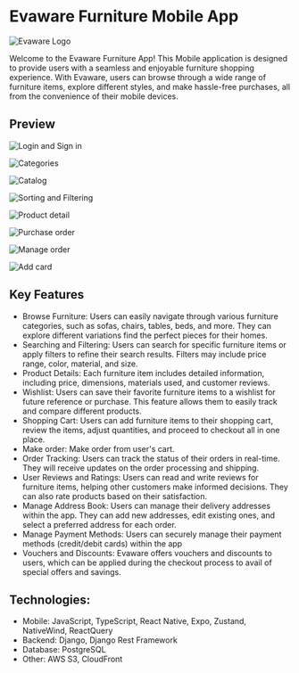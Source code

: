 # Evaware Furniture Mobile App
![Evaware Logo](https://github.com/tuan-hda/evaware-android/assets/93902080/612797b0-f774-4a9c-84de-db2594f31bc8)

Welcome to the Evaware Furniture App! This Mobile application is designed to provide users with a seamless and enjoyable furniture shopping experience. With Evaware, users can browse through a wide range of furniture items, explore different styles, and make hassle-free purchases, all from the convenience of their mobile devices.

## Preview
![Login and Sign in](https://github.com/tuan-hda/evaware-android/assets/93902080/e5820ded-a184-4eb3-a167-ec749972441a)

![Categories](https://github.com/tuan-hda/evaware-android/assets/93902080/ed6144b5-892a-44a1-8c69-4951e3493057)

![Catalog](https://github.com/tuan-hda/evaware-android/assets/93902080/52e4d19f-b99e-40ff-9929-5b007c8d9121)

![Sorting and Filtering](https://github.com/tuan-hda/evaware-android/assets/93902080/f34cca8d-5fa6-4e7b-ab2f-813e661f844c)

![Product detail](https://github.com/tuan-hda/evaware-android/assets/93902080/265a43a0-7793-4c52-a369-ff0c4240bc26)

![Purchase order](https://github.com/tuan-hda/evaware-android/assets/93902080/43d0fd6b-179d-4f59-aa3b-65ae0a5fc940)

![Manage order](https://github.com/tuan-hda/evaware-android/assets/93902080/9270f0e5-5b77-4717-972c-64ff055e81c2)

![Add card](https://github.com/tuan-hda/evaware-android/assets/93902080/d899b9cb-a275-4111-9220-c073e9a4c584)


## Key Features
- Browse Furniture: Users can easily navigate through various furniture categories, such as sofas, chairs, tables, beds, and more. They can explore different variations find the perfect pieces for their homes.
- Searching and Filtering: Users can search for specific furniture items or apply filters to refine their search results. Filters may include price range, color, material, and size.
- Product Details: Each furniture item includes detailed information, including price, dimensions, materials used, and customer reviews.
- Wishlist: Users can save their favorite furniture items to a wishlist for future reference or purchase. This feature allows them to easily track and compare different products.
- Shopping Cart: Users can add furniture items to their shopping cart, review the items, adjust quantities, and proceed to checkout all in one place.
- Make order: Make order from user's cart.
- Order Tracking: Users can track the status of their orders in real-time. They will receive updates on the order processing and shipping.
- User Reviews and Ratings: Users can read and write reviews for furniture items, helping other customers make informed decisions. They can also rate products based on their satisfaction.
- Manage Address Book: Users can manage their delivery addresses within the app. They can add new addresses, edit existing ones, and select a preferred address for each order.
- Manage Payment Methods: Users can securely manage their payment methods (credit/debit cards) within the app
- Vouchers and Discounts: Evaware offers vouchers and discounts to users, which can be applied during the checkout process to avail of special offers and savings.

## Technologies:
- Mobile: JavaScript, TypeScript, React Native, Expo, Zustand, NativeWind, ReactQuery
- Backend: Django, Django Rest Framework
- Database: PostgreSQL
- Other: AWS S3, CloudFront
